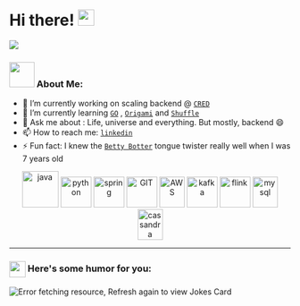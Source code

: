 # Hi there! <img src="https://github.com/TheDudeThatCode/TheDudeThatCode/blob/master/Assets/Hi.gif" width="29px">

![](https://camo.githubusercontent.com/992babdffd8c74a1502de375fbdf7e4d54773242/68747470733a2f2f6d656469612e67697068792e636f6d2f6d656469612f53576f536b4e36447854737a71494b4571762f67697068792e676966)


### <img src="https://github.com/TheDudeThatCode/TheDudeThatCode/blob/master/Assets/Developer.gif" width="45px"> About Me:
 - 🔭 I’m currently working on scaling backend @ [`CRED`](https://careers.cred.club/)
 - 🌱 I’m currently learning [`GO`](https://go.dev/) , [`Origami`](https://www.youtube.com/c/JoNakashimaBR) and [`Shuffle`](https://www.youtube.com/watch?v=Pbx1MVThTfg)
 - 💬 Ask me about : Life, universe and everything. But mostly, backend 😄
 - 📫 How to reach me: [`linkedin`](https://www.linkedin.com/in/deboshree-banerjee/)
 - ⚡ Fun fact: I knew the [`Betty Botter`](https://en.wikipedia.org/wiki/Betty_Botter) tongue twister really well when I was 7 years old 



<p align="center">
      <img src="https://www.vectorlogo.zone/logos/java/java-icon.svg" alt="java" width="65" height="65"/> 
      <img src="https://www.vectorlogo.zone/logos/python/python-icon.svg" alt="python" width="55" height="55"/>
      <img src="https://www.vectorlogo.zone/logos/springio/springio-icon.svg" alt="spring" width="55" height="55"/>
      <img src="https://www.vectorlogo.zone/logos/git-scm/git-scm-icon.svg" alt="GIT" width="55" height="55"/> 
      <img src="https://www.vectorlogo.zone/logos/apache_cassandra/apache_cassandra-icon.svg](https://www.vectorlogo.zone/logos/amazon_aws/amazon_aws-icon.svg" alt="AWS" width="45" height="55"/>
      <img src="https://www.vectorlogo.zone/logos/apache_kafka/apache_kafka-icon.svg" alt="kafka" width="55" height="55"/>
 <img src="https://www.vectorlogo.zone/logos/apache_flink/apache_flink-icon.svg" alt="flink" width="55" height="55"/>
      <img src="https://www.vectorlogo.zone/logos/mysql/mysql-icon.svg" alt="mysql" width="45" height="55"/>
      <img src="https://www.vectorlogo.zone/logos/apache_cassandra/apache_cassandra-icon.svg" alt="cassandra" width="45" height="55"/>
</p>
<hr>

### <img align ='center' src='https://media2.giphy.com/media/UQDSBzfyiBKvgFcSTw/giphy.gif?cid=ecf05e47p3cd513axbek3f56ti3jzizq8hincw20jauyyfyw&rid=giphy.gif' width ='29px'> Here's some humor for you:
<img src="https://readme-jokes.vercel.app/api" alt="Error fetching resource, Refresh again to view Jokes Card" />

